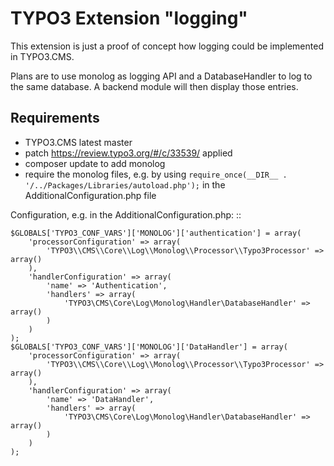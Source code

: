 # TYPO3 Extension "logging"

This extension is just a proof of concept how logging could be implemented in TYPO3.CMS.

Plans are to use monolog as logging API and a DatabaseHandler to log to the same database. A backend module will then display those entries.

## Requirements

* TYPO3.CMS latest master
* patch https://review.typo3.org/#/c/33539/ applied
* composer update to add monolog
* require the monolog files, e.g. by using ```require_once(__DIR__ . '/../Packages/Libraries/autoload.php');``` in the AdditionalConfiguration.php file

Configuration, e.g. in the AdditionalConfiguration.php: ::

	$GLOBALS['TYPO3_CONF_VARS']['MONOLOG']['authentication'] = array(
		'processorConfiguration' => array(
			'TYPO3\\CMS\\Core\\Log\\Monolog\\Processor\\Typo3Processor' => array()
		),
		'handlerConfiguration' => array(
			'name' => 'Authentication',
			'handlers' => array(
				'TYPO3\CMS\Core\Log\Monolog\Handler\DatabaseHandler' => array()
			)
		)
	);
	$GLOBALS['TYPO3_CONF_VARS']['MONOLOG']['DataHandler'] = array(
		'processorConfiguration' => array(
			'TYPO3\\CMS\\Core\\Log\\Monolog\\Processor\\Typo3Processor' => array()
		),
		'handlerConfiguration' => array(
			'name' => 'DataHandler',
			'handlers' => array(
				'TYPO3\CMS\Core\Log\Monolog\Handler\DatabaseHandler' => array()
			)
		)
	);
	
